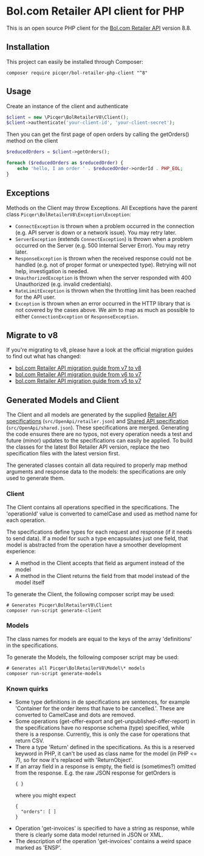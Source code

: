 # Bol.com Retailer API client for PHP
This is an open source PHP client for the [Bol.com Retailer API](https://api.bol.com/retailer/public/Retailer-API/v8/releasenotes.html) version 8.8.

## Installation
This project can easily be installed through Composer:

```
composer require picqer/bol-retailer-php-client "^8"
```

## Usage
Create an instance of the client and authenticate
```php
$client = new \Picqer\BolRetailerV8\Client();
$client->authenticate('your-client-id', 'your-client-secret');
```

Then you can get the first page of open orders by calling the getOrders() method on the client
```php
$reducedOrders = $client->getOrders();

foreach ($reducedOrders as $reducedOrder) {
    echo 'hello, I am order ' . $reducedOrder->orderId . PHP_EOL;
}
```

## Exceptions
Methods on the Client may throw Exceptions. All Exceptions have the parent class `Picqer\BolRetailerV8\Exception\Exception`:
- `ConnectException` is thrown when a problem occurred in the connection (e.g. API server is down or a network issue). You may retry later.
- `ServerException` (extends `ConnectException`) is thrown when a problem occurred on the Server (e.g. 500 Internal Server Error). You may retry later.
- `ResponseException` is thrown when the received response could not be handled (e.g. not of proper format or unexpected type). Retrying will not help, investigation is needed.
- `UnauthorizedException` is thrown when the server responded with 400 Unauthorized (e.g. invalid credentials).
- `RateLimitException` is thrown when the throttling limit has been reached for the API user.
- `Exception` is thrown when an error occurred in the HTTP library that is not covered by the cases above. We aim to map as much as possible to either `ConnectionException` or `ResponseException`.

## Migrate to v8
If you're migrating to v8, please have a look at the official migration guides to find out what has changed:
- [bol.com Retailer API migration guide from v7 to v8](https://api.bol.com/retailer/public/Retailer-API/v8/migrationguide/v7-v8/migrationguide.html)
- [bol.com Retailer API migration guide from v6 to v7](https://api.bol.com/retailer/public/Retailer-API/v7/migrationguide/v6-v7/migrationguide.html)
- [bol.com Retailer API migration guide from v5 to v7](https://api.bol.com/retailer/public/Retailer-API/v7/migrationguide/v5-v7/migrationguide.html)

## Generated Models and Client
The Client and all models are generated by the supplied [Retailer API specifications](https://api.bol.com/retailer/public/apispec/v8) (`src/OpenApi/retailer.json`) and [Shared API specification](https://api.bol.com/retailer/public/apispec/Shared%20API%20-%20v8) (`src/OpenApi/shared.json`). These specifications are merged. Generating the code ensures there are no typos, not every operation needs a test and future (minor) updates to the specifications can easily be applied. To build the classes for the latest Bol Retailer API version, replace the two specification files with the latest version first.

The generated classes contain all data required to properly map method arguments and response data to the models: the specifications are only used to generate them.

### Client
The Client contains all operations specified in the specifications. The 'operationId' value is converted to camelCase and used as method name for each operation.

The specifications define types for each request and response (if it needs to send data). If a model for such a type encapsulates just one field, that model is abstracted from the operation have a smoother development experience:
- A method in the Client accepts that field as argument instead of the model
- A method in the Client returns the field from that model instead of the model itself

To generate the Client, the following composer script may be used:
```
# Generates Picqer\BolRetailerV8\Client
composer run-script generate-client
```

### Models
The class names for models are equal to the keys of the array 'definitions' in the specifications.

To generate the Models, the following composer script may be used:
```
# Generates all Picqer\BolRetailerV8\Model\* models
composer run-script generate-models
```

### Known quirks
- Some type definitions in de specifications are sentences, for example 'Container for the order items that have to be cancelled.'. These are converted to CamelCase and dots are removed.
- Some operations (get-offer-export and get-unpublished-offer-report) in the specifications have no response schema (type) specified, while there is a response. Currently, this is only the case for operations that return CSV.
- There a type 'Return' defined in the specifications. As this is a reserved keyword in PHP, it can't be used as class name for the model (in PHP <= 7), so for now it's replaced with 'ReturnObject'.
- If an array field in a response is empty, the field is (sometimes?) omitted from the response. E.g. the raw JSON response for getOrders is
  ```
  { }
  ```
  where you might expect 
  ```
  {
    "orders": [ ]
  }
  ``` 
- Operation 'get-invoices' is specified to have a string as response, while there is clearly some data model returned in JSON or XML.
- The description of the operation 'get-invoices' contains a weird space marked as 'ENSP'.
